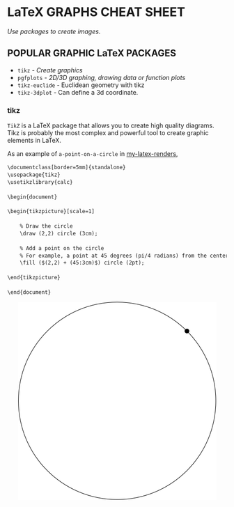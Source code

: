 # LaTeX GRAPHS CHEAT SHEET

_Use packages to create images._

## POPULAR GRAPHIC LaTeX PACKAGES

* `tikz` - _Create graph­ics_
* `pgfplots` - _2D/3D graphing, drawing data or function plots_
* `tikz-euclide` - Eu­clidean ge­om­e­try with tikz
* `tikz-3dplot` - Can define a 3d coordinate.

### tikz

`TikZ` is a LaTeX package that allows you to create high quality diagrams.
Tikz is probably the most complex and powerful tool to create
graphic elements in LaTeX.

As an example of `a-point-on-a-circle` in
[my-latex-renders](https://github.com/JeffDeCola/my-latex-renders/tree/master/mathematics/pure/spaces/geometry/a-point-on-a-circle),

```txt
\documentclass[border=5mm]{standalone}
\usepackage{tikz}
\usetikzlibrary{calc}

\begin{document}

\begin{tikzpicture}[scale=1]

    % Draw the circle
    \draw (2,2) circle (3cm);

    % Add a point on the circle
    % For example, a point at 45 degrees (pi/4 radians) from the center
    \fill ($(2,2) + (45:3cm)$) circle (2pt);

\end{tikzpicture}

\end{document}
```

<p align="center">
    <img src="a-point-on-a-circle.svg"
    align="middle"
</p>
